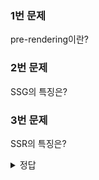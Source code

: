 ### 1번 문제

pre-rendering이란?

### 2번 문제

SSG의 특징은?

### 3번 문제

SSR의 특징은?

<details>
<summary>정답</summary>
1번 문제 정답 : 서버에서 각 페이지의 HTML 문서를 미리 생성하는 것

2번 문제 정답 : 빌드 타임에 미리 HTML 문서를 페이지별로 생성하고 요청이 발생하면 HTML 문서를 반환한다.

3번 문제 정답 : 페이지에서 요청이 발생할 때마다 그에 맞는 HTML 문서를 생성해 반환한다.

</details>
